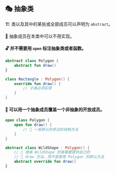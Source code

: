 ## 🎭 抽象类

🏗️ 类以及其中的某些或全部成员可以声明为 `abstract`。

🚫 抽象成员在本类中可以不用实现。

#### 🔓 并不需要用 `open` 标注抽象类或者函数。

```kotlin
abstract class Polygon {
    abstract fun draw()
}

class Rectangle : Polygon() {
    override fun draw() {
        // 子类必须实现
    }
}
```

#### 🔀 可以用一个抽象成员覆盖一个非抽象的开放成员。

```kotlin
open class Polygon {
    open fun draw() {
        // 🎨 一些默认的多边形绘制方法
    }
}

abstract class WildShape : Polygon() {
    // 🔄 继承 WildShape 的类需要提供自己的
    // 🎨 draw 方法，而不是使用 Polygon 的默认方法
    abstract override fun draw()
}
```
